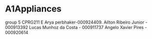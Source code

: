 # A1Appliances
group 5 CPRG211 E
Arya perbhaker-000924409.
Ailton Ribeiro Junior - 000913392
Lucas Munhoz da Costa - 000911737
Angelo Xavier Pires - 000920614
